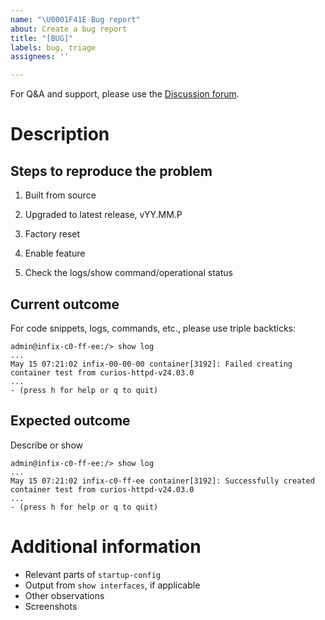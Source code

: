 ```yaml
---
name: "\U0001F41E Bug report"
about: Create a bug report
title: "[BUG]"
labels: bug, triage
assignees: ''

---
```


For Q&A and support, please use the [Discussion forum][1].

# Description

## Steps to reproduce the problem

 1. Built from source

 2. Upgraded to latest release, vYY.MM.P

 3. Factory reset

 4. Enable feature
 
 5. Check the logs/show command/operational status

## Current outcome

For code snippets, logs, commands, etc., please use triple backticks:

```
admin@infix-c0-ff-ee:/> show log
...
May 15 07:21:02 infix-00-00-00 container[3192]: Failed creating container test from curios-httpd-v24.03.0
...
- (press h for help or q to quit)
```


## Expected outcome

Describe or show

```
admin@infix-c0-ff-ee:/> show log
...
May 15 07:21:02 infix-c0-ff-ee container[3192]: Successfully created container test from curios-httpd-v24.03.0
...
- (press h for help or q to quit)
```


# Additional information

 - Relevant parts of `startup-config`
 - Output from `show interfaces`, if applicable
 - Other observations
 - Screenshots

[1]: https://github.com/kernelkit/infix/discussions
